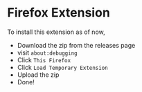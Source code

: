 # Firefox Extension
To install this extension as of now, 
- Download the zip from the releases page
- visit `about:debugging`
- Click `This Firefox`
- Click `Load Temporary Extension`
- Upload the zip
- Done!

